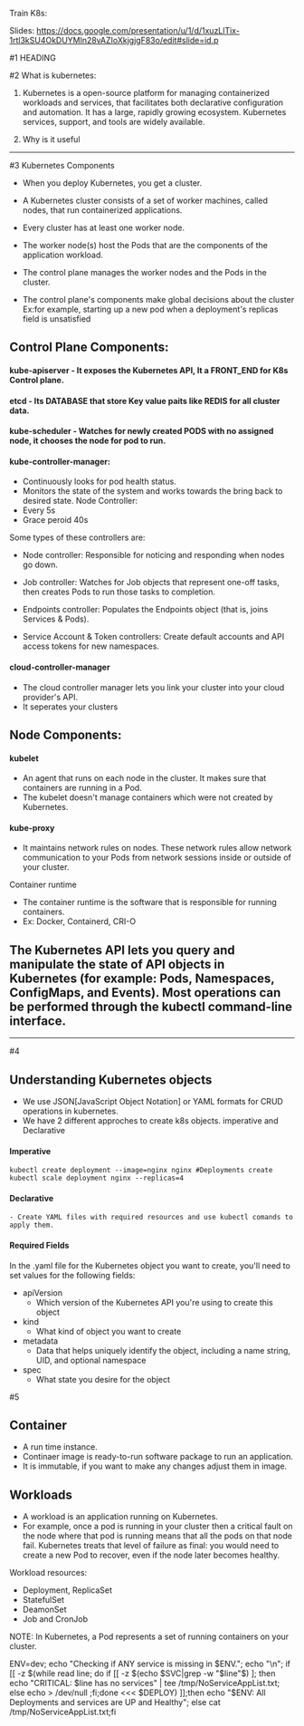 Train K8s:

Slides: https://docs.google.com/presentation/u/1/d/1xuzLlTix-1rtl3kSU4OkDUYMln28vAZIoXkjgjgF83o/edit#slide=id.p

#1 HEADING

#2
What is kubernetes:
1. Kubernetes is a open-source platform for managing containerized workloads and services, that facilitates both declarative configuration and automation. It has a large, rapidly growing ecosystem. Kubernetes services, support, and tools are widely available.

2. Why is it useful
---

#3 
Kubernetes Components
- When you deploy Kubernetes, you get a cluster.
- A Kubernetes cluster consists of a set of worker machines, called nodes, that run containerized applications. 
- Every cluster has at least one worker node.
- The worker node(s) host the Pods that are the components of the application workload.
- The control plane manages the worker nodes and the Pods in the cluster.


- The control plane's components make global decisions about the cluster Ex:for example, starting up a new pod when a deployment's replicas field is unsatisfied

## Control Plane Components: 
#### kube-apiserver - It exposes the Kubernetes API, It a FRONT_END for K8s Control plane.
#### etcd - Its DATABASE that store Key value paits like REDIS for all cluster data.
#### kube-scheduler - Watches for newly created PODS with no assigned node, it chooses the node for pod to run.

#### kube-controller-manager:

- Continuously looks for pod health status.
- Monitors the state of the system and works towards the bring back to desired state.
Node Controller:
- Every 5s
- Grace peroid 40s

Some types of these controllers are:

- Node controller: Responsible for noticing and responding when nodes go down.

- Job controller: Watches for Job objects that represent one-off tasks, then creates Pods to run those tasks to completion.

- Endpoints controller: Populates the Endpoints object (that is, joins Services & Pods).

- Service Account & Token controllers: Create default accounts and API access tokens for new namespaces.


#### cloud-controller-manager
- The cloud controller manager lets you link your cluster into your cloud provider's API.
- It seperates your clusters

## Node Components:
#### kubelet
- An agent that runs on each node in the cluster. It makes sure that containers are running in a Pod.
- The kubelet doesn't manage containers which were not created by Kubernetes.


#### kube-proxy
- It maintains network rules on nodes. These network rules allow network communication to your Pods from network sessions inside or outside of your cluster.

Container runtime
- The container runtime is the software that is responsible for running containers.
- Ex: Docker, Containerd, CRI-O


## The Kubernetes API lets you query and manipulate the state of API objects in Kubernetes (for example: Pods, Namespaces, ConfigMaps, and Events). Most operations can be performed through the kubectl command-line interface.

---
#4

## Understanding Kubernetes objects
- We use JSON[JavaScript Object Notation] or YAML formats for CRUD operations in kubernetes.
- We have 2 different approches to create k8s objects. imperative and Declarative
#### Imperative
```
kubectl create deployment --image=nginx nginx #Deployments create
kubectl scale deployment nginx --replicas=4
```
#### Declarative
	- Create YAML files with required resources and use kubectl comands to apply them.

#### Required Fields
In the .yaml file for the Kubernetes object you want to create, you'll need to set values for the following fields:

- apiVersion
	- Which version of the Kubernetes API you're using to create this object
- kind 
	- What kind of object you want to create
- metadata 
	- Data that helps uniquely identify the object, including a name string, UID, and optional namespace
- spec 
	- What state you desire for the object


#5
## Container
- A run time instance.
- Continaer image is ready-to-run software package to run an application.
- It is immutable, if you want to make any changes adjust them in image.

## Workloads
- A workload is an application running on Kubernetes.
- For example, once a pod is running in your cluster then a critical fault on the node where that pod is running means that all the pods on that node fail. Kubernetes treats that level of failure as final: you would need to create a new Pod to recover, even if the node later becomes healthy.

Workload resources: 
- Deployment, ReplicaSet
- StatefulSet
- DeamonSet
- Job and CronJob


NOTE: In Kubernetes, a Pod represents a set of running containers on your cluster.



 ENV=dev; echo "Checking if ANY service is missing in $ENV."; echo "\n"; if [[ -z $(while read line; do if [[ -z $(echo $SVC|grep -w "$line"$) ]; then echo "CRITICAL: $line has no services" | tee  /tmp/NoServiceAppList.txt; else echo > /dev/null ;fi;done  <<< $DEPLOY) ]];then  echo "$ENV: All Deployments and services are UP and Healthy"; else cat /tmp/NoServiceAppList.txt;fi
